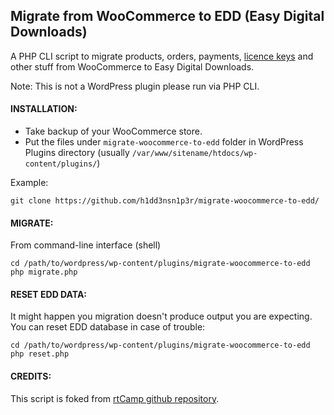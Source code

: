 ## Migrate from WooCommerce  to EDD (Easy Digital Downloads)

A PHP CLI script to migrate products, orders, payments, [licence keys](https://woosoftwarelicense.com/) and other stuff from WooCommerce to Easy Digital Downloads. 

Note: This is not a WordPress plugin please run via PHP CLI.

#### INSTALLATION:

- Take backup of your WooCommerce store.
- Put the files under `migrate-woocommerce-to-edd` folder in WordPress Plugins directory (usually `/var/www/sitename/htdocs/wp-content/plugins/`)

Example:

```
git clone https://github.com/h1dd3nsn1p3r/migrate-woocommerce-to-edd/
```
#### MIGRATE:

From command-line interface (shell)

```
cd /path/to/wordpress/wp-content/plugins/migrate-woocommerce-to-edd
php migrate.php
```

#### RESET EDD DATA:

It might happen you migration doesn't produce output you are expecting. You can reset EDD database in case of trouble:

```
cd /path/to/wordpress/wp-content/plugins/migrate-woocommerce-to-edd
php reset.php
```

#### CREDITS:

This script is foked from [rtCamp github repository](https://github.com/rtCamp/woocommerce-to-easydigitaldownloads/).